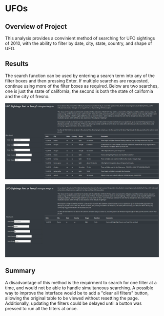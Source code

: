 # UFOs
## Overview of Project
This analysis provides a convinient method of searching for UFO sightings of 2010, with the ability to filter by date, city, state, country, and shape of UFO.

## Results
The search function can be used by entering a search term into any of the filter boxes and then pressing Enter. If multiple searches are requested, continue using more of the filter boxes as required. Below are two searches, one is just the state of california, the second is both the state of california and the city of fresno.

![California](static/images/ca.png)

![California + Fresno](static/images/ca_fresno.png)

## Summary
A disadvantage of this method is the requirment to search for one filter at a time, and would not be able to handle simultaneous searching. 
A possible way to improve the interface would be to add a "clear all filters" button, allowing the original table to be viewed without resetting the page. Additionally, updating the filters could be delayed until a button was pressed to run all the filters at once.